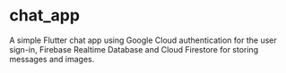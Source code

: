 # chat_app

A simple Flutter chat app using Google Cloud authentication for the user sign-in,
Firebase Realtime Database and Cloud Firestore for storing messages and images.
